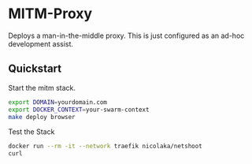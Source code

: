 # MITM-Proxy

Deploys a man-in-the-middle proxy. 
This is just configured as an ad-hoc development assist.

## Quickstart

Start the mitm stack.

```bash
export DOMAIN=yourdomain.com
export DOCKER_CONTEXT=your-swarm-context
make deploy browser
```

Test the Stack

```bash
docker run --rm -it --network traefik nicolaka/netshoot
curl 
```


